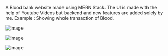 A Blood bank website made using MERN Stack.
The UI is made with the help of Youtube Videos but backend and new features are added solely by me.
Example : Showing whole transaction of Blood.

![image](https://github.com/user-attachments/assets/0b4451da-f1e6-4553-b811-094328c8c526)

![image](https://github.com/user-attachments/assets/ee6edfb2-6e7a-43b9-8ebf-bafdd98bb8c4)

![image](https://github.com/user-attachments/assets/c18115d5-07a0-4f83-b1e6-4caf308fb53e)

